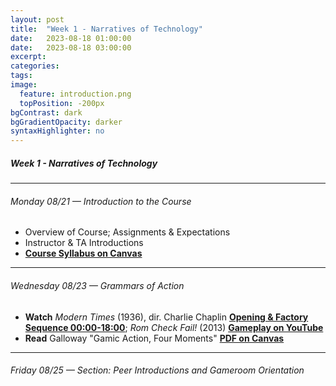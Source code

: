 ```yaml
---
layout: post
title:  "Week 1 - Narratives of Technology"
date:   2023-08-18 01:00:00
date:   2023-08-18 03:00:00
excerpt: 
categories:
tags:
image:
  feature: introduction.png
  topPosition: -200px
bgContrast: dark
bgGradientOpacity: darker
syntaxHighlighter: no
---
```


##### **Week 1 - Narratives of Technology**

---

###### Monday 08/21 — Introduction to the Course
- Overview of Course; Assignments & Expectations
- Instructor & TA Introductions
- [**Course Syllabus on Canvas**](https://uncch.instructure.com/courses/33866/files?preview=4882941)

---

###### Wednesday 08/23 — Grammars of Action

- **Watch** *Modern Times* (1936), dir. Charlie Chaplin [**Opening & Factory Sequence 00:00-18:00**](https://www.dailymotion.com/video/x3mhpli); *Rom Check Fail!* (2013) [**Gameplay on YouTube**](https://www.youtube.com/watch?v=mWp4wtzL5WE)
- **Read** Galloway "Gamic Action, Four Moments" [**PDF on Canvas**](https://uncch.instructure.com/courses/33866/files/folder/Readings?preview=4600651)

---

###### Friday 08/25 — Section: Peer Introductions and Gameroom Orientation